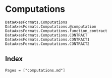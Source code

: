 # Computations

```@docs
DataAxesFormats.Computations
DataAxesFormats.Computations.@computation
DataAxesFormats.Computations.function_contract
DataAxesFormats.Computations.CONTRACT
DataAxesFormats.Computations.CONTRACT1
DataAxesFormats.Computations.CONTRACT2
```

## Index

```@index
Pages = ["computations.md"]
```
